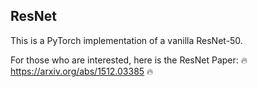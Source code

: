 ## ResNet

This is a PyTorch implementation of a vanilla ResNet-50.

For those who are interested, here is the ResNet Paper: :fire: https://arxiv.org/abs/1512.03385 :fire:
